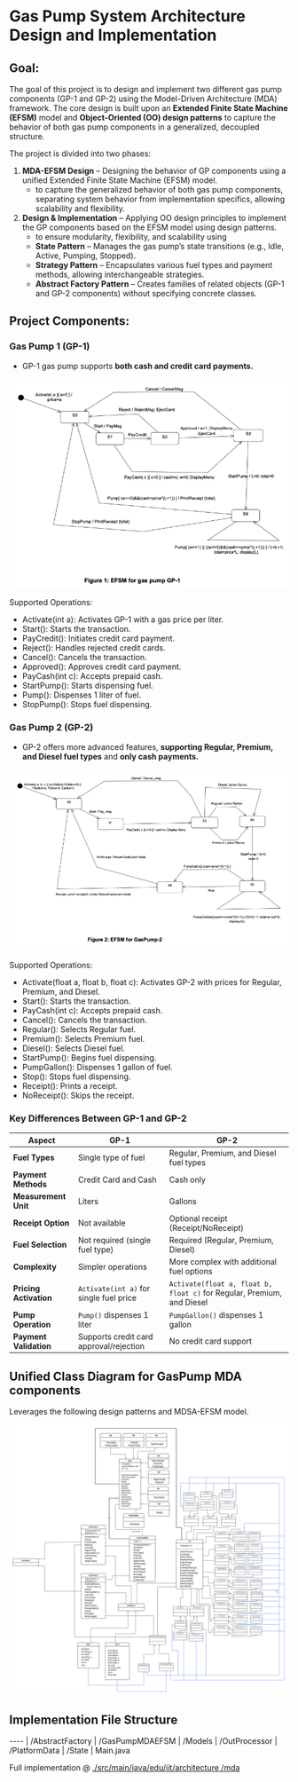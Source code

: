 # Gas Pump System Architecture Design and Implementation

## Goal:
The goal of this project is to design and implement two different gas pump components (GP-1 and GP-2) using the Model-Driven Architecture (MDA) framework. The core design is built upon an **Extended Finite State Machine (EFSM)** model and **Object-Oriented (OO) design patterns** to capture the behavior of both gas pump components in a generalized, decoupled structure.


The project is divided into two phases:
1.	**MDA-EFSM Design** – Designing the behavior of GP components using a unified Extended Finite State Machine (EFSM) model.
    - to capture the generalized behavior of both gas pump components, separating system behavior from implementation specifics, allowing scalability and flexibility.
2.	**Design & Implementation** – Applying OO design principles to implement the GP components based on the EFSM model using design patterns.
    -  to ensure modularity, flexibility, and scalability using 
      - **State Pattern** – Manages the gas pump’s state transitions (e.g., Idle, Active, Pumping, Stopped).
      - **Strategy Pattern** – Encapsulates various fuel types and payment methods, allowing interchangeable strategies.
      - **Abstract Factory Pattern** – Creates families of related objects (GP-1 and GP-2 components) without specifying concrete classes.

## Project Components:

### Gas Pump 1 (GP-1)
- GP-1 gas pump supports **both cash and credit card payments.**

![class_diagram](./Project%20Description/gp1.png)

Supported Operations:
- 	Activate(int a): Activates GP-1 with a gas price per liter.
-	Start(): Starts the transaction.
-	PayCredit(): Initiates credit card payment.
-	Reject(): Handles rejected credit cards.
-	Cancel(): Cancels the transaction.
-	Approved(): Approves credit card payment.
-	PayCash(int c): Accepts prepaid cash.
-	StartPump(): Starts dispensing fuel.
-	Pump(): Dispenses 1 liter of fuel.
-	StopPump(): Stops fuel dispensing.

### Gas Pump 2 (GP-2)
- GP-2 offers more advanced features, **supporting Regular, Premium, and Diesel fuel types** and **only cash payments.**

![class_diagram](./Project%20Description/gp2.png)

Supported Operations:
-	Activate(float a, float b, float c): Activates GP-2 with prices for Regular, Premium, and Diesel.
-	Start(): Starts the transaction.
-	PayCash(int c): Accepts prepaid cash.
-	Cancel(): Cancels the transaction.
-	Regular(): Selects Regular fuel.
-	Premium(): Selects Premium fuel.
-	Diesel(): Selects Diesel fuel.
-	StartPump(): Begins fuel dispensing.
-	PumpGallon(): Dispenses 1 gallon of fuel.
-	Stop(): Stops fuel dispensing.
-	Receipt(): Prints a receipt.
-	NoReceipt(): Skips the receipt.

### Key Differences Between GP-1 and GP-2

| **Aspect**            | **GP-1**                                         | **GP-2**                                      |
|----------------------|---------------------------------------------------|----------------------------------------------|
| **Fuel Types**       | Single type of fuel                               | Regular, Premium, and Diesel fuel types      |
| **Payment Methods**  | Credit Card and Cash                              | Cash only                                    |
| **Measurement Unit** | Liters                                            | Gallons                                      |
| **Receipt Option**   | Not available                                     | Optional receipt (Receipt/NoReceipt)        |
| **Fuel Selection**   | Not required (single fuel type)                    | Required (Regular, Premium, Diesel)         |
| **Complexity**       | Simpler operations                                | More complex with additional fuel options   |
| **Pricing Activation** | `Activate(int a)` for single fuel price           | `Activate(float a, float b, float c)` for Regular, Premium, and Diesel |
| **Pump Operation**   | `Pump()` dispenses 1 liter                        | `PumpGallon()` dispenses 1 gallon           |
| **Payment Validation** | Supports credit card approval/rejection           | No credit card support                      |

## Unified Class Diagram for GasPump MDA components
Leverages the following design patterns and MDSA-EFSM model.

![class_diagram](./Project%20Description/unified-class-diagram.png)


## Implementation File Structure

---- | /AbstractFactory
     | /GasPumpMDAEFSM
     | /Models
     | /OutProcessor
     | /PlatformData
     | /State
     | Main.java

Full implementation @ [./src/main/java/edu/iit/architecture /mda](https://github.com/pkErbynn/software-architecture-gasPump-EFSM-design/tree/main/src/main/java/edu/iit/architecture/mda)
